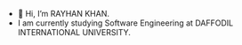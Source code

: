 - 👋 Hi, I’m RAYHAN KHAN.
- I am currently studying Software Engineering at DAFFODIL INTERNATIONAL UNIVERSITY.
